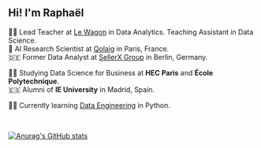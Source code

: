 ## Hi! I'm Raphaël

👨‍🏫 Lead Teacher at [Le Wagon](https://www.lewagon.com/data-analytics-course) in Data Analytics. Teaching Assistant in Data Science. <br/>
🧠 AI Research Scientist at [Qolaig](https://qolaig.com/) in Paris, France.<br/>
🇩🇪 Former Data Analyst at [SellerX Group](https://sellerx.com/) in Berlin, Germany.<br/>

🧑‍🎓 Studying Data Science for Business at **HEC Paris** and **École Polytechnique**.<br/>
🇪🇸 Alumni of **IE University** in Madrid, Spain.<br/>


🧑‍💻 Currently learning [Data Engineering](https://app.datacamp.com/learn/career-tracks/data-engineer-in-python) in Python. <br/>

<br/>

[![Anurag's GitHub stats](https://github-readme-stats.vercel.app/api?username=raphaelamzallag)](https://github.com/anuraghazra/github-readme-stats)


<br/>
